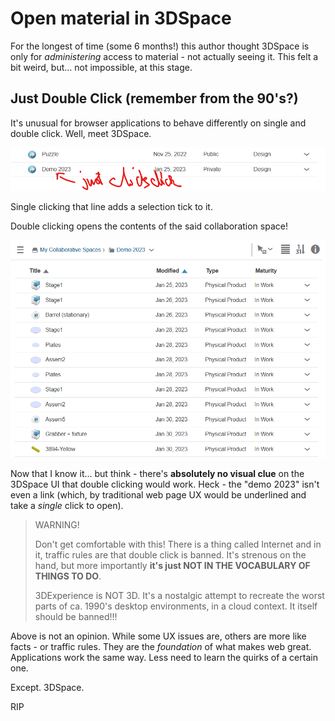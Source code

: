 # Open material in 3DSpace

For the longest of time (some 6 months!) this author thought 3DSpace is only for *administering* access to material - not actually seeing it. This felt a bit weird, but... not impossible, at this stage.

## Just Double Click (remember from the 90's?)

It's unusual for browser applications to behave differently on single and double click. Well, meet 3DSpace.

![](.images/clickclick.png)

Single clicking that line adds a selection tick to it.

Double clicking opens the contents of the said collaboration space!

![](.images/after-click.png)

Now that I know it... but think - there's **absolutely no visual clue** on the 3DSpace UI that double clicking would work. Heck - the "demo 2023" isn't even a link (which, by traditional web page UX would be underlined and take a *single* click to open).

>WARNING!
>
>Don't get comfortable with this! There is a thing called Internet and in it, traffic rules are that double click is banned. It's strenous on the hand, but more importantly **it's just NOT IN THE VOCABULARY OF THINGS TO DO**. 
>
>3DExperience is NOT 3D. It's a nostalgic attempt to recreate the worst parts of ca. 1990's desktop environments, in a cloud context. It itself should be banned!!!

Above is not an opinion. While some UX issues are, others are more like facts - or traffic rules. They are the *foundation* of what makes web great. Applications work the same way. Less need to learn the quirks of a certain one.

Except. 3DSpace.

RIP